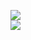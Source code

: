 [![](https://img.shields.io/badge/Made%20With-Github%20Spray-lightgrey.svg?style=for-the-badge&logo=github)](https://github.com/Annihil/github-spray#16242)  
[![](https://i.imgur.com/2DrTn0Z.gif)](https://github.com/Annihil/github-spray)